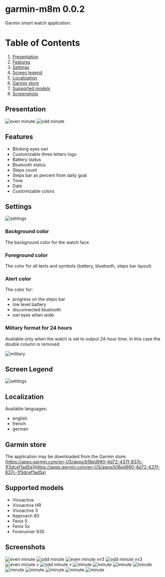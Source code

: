 # garmin-m8m 0.0.2
Garmin smart watch application.

# Table of Contents
1. [Presentation](#presentation)
2. [Features](#features)
3. [Settings](#settings)
4. [Screen legend](#screen-legend)
5. [Localization](#localization)
6. [Garmin store](#garmin-store)
7. [Supported models](#supported-models)
8. [Screenshots](#screenshots)

## Presentation
![even minute](m8m/screenshot/s00.png)
![odd minute](m8m/screenshot/s01.png)

## Features
* Blinking eyes owl
* Customizable three letters logo
* Battery status
* Bluetooth status
* Steps count
* Steps bar as percent from daily goal
* Time
* Date
* Customizable colors

## Settings
![settings](m8m/screenshot/s99.png)

### Background color
The background color for the watch face

### Foreground color
The color for all texts and symbols (battery, bluetooth, steps bar layout)

### Alert color
The color for:
* progress on the steps bar
* low level battery
* disconnected bluetooth
* owl eyes when wide

### Miltary format for 24 hours
Available only when the watch is set to output 24-hour time. 
In this case the double column is removed.

![military](m8m/screenshot/s10.png)

## Screen Legend
![settings](m8m/screenshot/s30.png)

## Localization
Available languages:
* english
* french
* german


## Garmin store
The application may be downloaded from the Garmin store.
[https://apps.garmin.com/en-US/apps/b18ed990-4d72-437f-837c-1f3dcef1ad5a](https://apps.garmin.com/en-US/apps/b18ed990-4d72-437f-837c-1f3dcef1ad5a)

## Supported models
* Vivoactive
* Vivoactive HR
* Vivoactive 3
* Approach 60
* Fenix 5
* Fenix 5x
* Forerunner 935

## Screenshots
![even minute](m8m/screenshot/s00.png)
![odd minute](m8m/screenshot/s01.png)
![even minute vv3](m8m/screenshot/s03.png)
![odd minute vv3](m8m/screenshot/s04.png)
![even minute v](m8m/screenshot/s05.png)
![odd minute v](m8m/screenshot/s06.png)
![minute](m8m/screenshot/s07-approachs60.png)
![minute](m8m/screenshot/s08-approachs60.png)
![minute](m8m/screenshot/s09-fenix5.png)
![minute](m8m/screenshot/s10-fenix5.png)
![minute](m8m/screenshot/s11-fenix5x.png)
![minute](m8m/screenshot/s12-fenix5x.png)
![minute](m8m/screenshot/s13-fre935.png)
![minute](m8m/screenshot/s14-fre935.png)
![minute](m8m/screenshot/s10.png)
